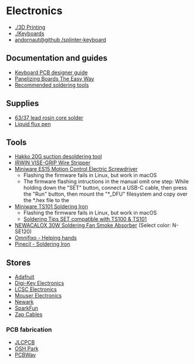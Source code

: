 # Electronics

* [./3D Printing](./3d-printing.md)
* [./Keyboards](./keyboards.md)
* [andornaut@github /splinter-keyboard](https://github.com/andornaut/splinter-keyboard)

## Documentation and guides

* [Keyboard PCB designer guide](https://wiki.ai03.com/books/pcb-design/chapter/pcb-designer-guide)
* [Panelizing Boards The Easy Way](https://hackaday.com/2017/06/21/panelizing-boards-the-easy-way/)
* [Recommended soldering tools](https://docs.keeb.io/soldering-tools)

## Supplies

* [63/37 lead rosin core solder](https://www.pishop.ca/product/solder-wire-63-37-tin-lead-sn63-pb37-no-clean-water-washable-031-2oz/)
* [Liquid flux pen](https://www.pishop.ca/product/liquid-flux-no-clean-in-10ml-pen-w-tip/)

## Tools

* [Hakko 20G suction desoldering tool](https://www.amazon.ca/Simple-solder-suction-device-Hakko/dp/B001D7IGX2)
* [IRWIN VISE-GRIP Wire Stripper](https://www.amazon.ca/dp/B000OQ21CA/)
* [Miniware ES15 Motion Control Electric Screwdriver](https://www.miniware.com.cn/product/es15-motion-control-electric-screwdriver/)
  * Flashing the firmware fails in Linux, but work in macOS
  * The firmware flashing intructions in the manual omit one step: While holding down the "SET" button, connect a USB-C cable, then press the "Run" button, then mount the "\*\_DFU" filesystem and copy over the \*.hex file to the
* [Miniware TS101 Soldering Iron](https://www.miniware.com.cn/product/ts101-smart-soldering-iron/)
  * Flashing the firmware fails in Linux, but work in macOS
  * [Soldering Tips SET compatible with TS100 & TS101](https://cnckitchen.store/products/ts100-101-adapter-tips-set-m2-x-m3-m4-m5-m6-1-4-m8-100-lead-and-cadmium-free)
* [NEWACALOX 30W Soldering Fan Smoke Absorber](https://www.aliexpress.com/item/1005004795640997.html?spm=a2g0o.order_list.order_list_main.137.61d718020oVHoX) (Select color: N-SE120)
* [Omnifixo - Helping hands](https://omnifixo.com/)
* [Pinecil - Soldering Iron](https://pine64.com/product/pinecil-smart-mini-portable-soldering-iron/)

## Stores

* [Adafruit](https://www.adafruit.com/)
* [Digi-Key Electronics](https://www.digikey.ca/)
* [LCSC Electronics](https://www.lcsc.com/)
* [Mouser Electronics](https://www.mouser.ca/)
* [Newark](https://canada.newark.com/)
* [SparkFun](https://www.sparkfun.com/)
* [Zap Cables](https://www.zapcables.com/)

### PCB fabrication

* [JLCPCB](https://jlcpcb.com/)
* [OSH Park](https://oshpark.com/)
* [PCBWay](https://www.pcbway.com/)
